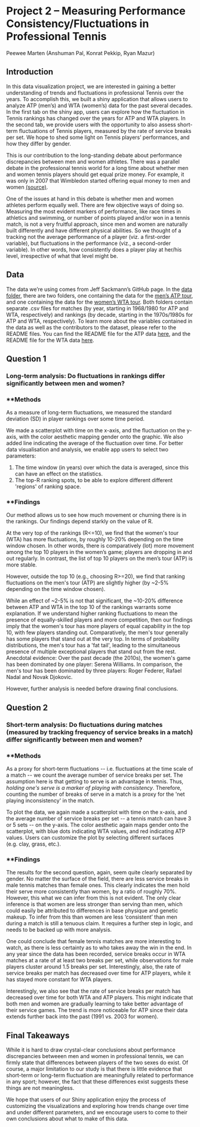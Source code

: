 Project 2 – Measuring Performance Consistency/Fluctuations in Professional Tennis
================
Peewee Marten (Anshuman Pal, Konrat Pekkip, Ryan Mazur)

## Introduction

In this data visualization project, we are interested in gaining a
better understanding of trends and fluctuations in professional Tennis
over the years. To accomplish this, we built a shiny application that
allows users to analyze ATP (men’s) and WTA (women’s) data for the past
several decades. In the first tab on the shiny app, users can explore
how the fluctuation in Tennis rankings has changed over the years for
ATP and WTA players. In the second tab, we provide users with the
opportunity to also assess short-term fluctuations of Tennis players,
measured by the rate of service breaks per set. We hope to shed some
light on Tennis players’ performances, and how they differ by gender.

This is our contribution to the long-standing debate about performance
discrepancies between men and women athletes. There was a parallel
debate in the professional tennis world for a long time about whether
men and women tennis players should get equal prize money. For example,
it was only in 2007 that Wimbledon started offering equal money to men
and women
[(source)](https://www.espn.com/tennis/story/_/id/24599816/us-open-follow-money-how-pay-gap-grand-slam-tennis-closed).

One of the issues at hand in this debate is whether men and women
athletes perform equally well. There are few objective ways of doing so.
Measuring the most evident markers of performance, like race times in
athletics and swimming, or number of points played and/or won in a
tennis match, is not a very fruitful approach, since men and women are
naturally built differently and have different physical abilities. So we
thought of a tracking not the average performance of a player (viz. a first-order
variable), but fluctuations in the performance (viz., a second-order
variable). In other words, how consistently does a player play at her/his level, irrespective
of what that level might be.

## Data

The data we’re using comes from Jeff Sackmann’s GitHub page. In the
[data folder](../../tree/main/data), there are two folders, one containing the data
for the [men’s ATP tour](../../tree/main/data/atp), and one containing the data for the
[women’s WTA tour](../../tree/main/data/wta). Both folders contain separate .csv files for
matches (by year, starting in 1968/1980 for ATP and WTA, respectively)
and rankings (by decade, starting in the 1970s/1980s for ATP and WTA,
respectively). To learn more about the variables contained in the data
as well as the contributors to the dataset, please refer to the README
files. You can find the README file for the ATP data
[here](../data/atp/README.md), and the README file for the WTA data
[here](../data/wta/README.md).

## Question 1

### Long-term analysis: Do fluctuations in rankings differ significantly between men and women?

### **Methods
As a measure of long-term fluctuations, we measured the standard deviation (SD) in player rankings over some time period.

We made a scatterplot with time on the x-axis, and the
fluctuation on the y-axis, with the color aesthetic mapping gender onto
the graphic. We also added line indicating the average of the
fluctuation over time. For better data visualisation and analysis, we enable app users to select two parameters: 
1. The time window (in years) over which the data is averaged, since this can have an effect on the statistics.
2. The top-R ranking spots, to be able to explore different different 'regions' of ranking space.

### **Findings
Our method allows us to see how much movement or churning there is in the rankings. Our findings depend starkly on the value of R.

At the very top of the rankings (R<=10), we find that the women's tour (WTA) has more fluctuations, by roughly 10-20% depending on the time window chosen. 
In other words, there is comparatively (lot) more movement among the top 10 players in the women’s game; players are dropping in and out regularly.
In contrast, the list of top 10 players on the men’s tour (ATP) is more stable.  

However, outside the top 10 (e.g., choosing R>=20), we find that ranking fluctuations on the men's tour (ATP) are slightly higher 
(by ~2-5% depending on the time window chosen).  

While an effect of ~2-5% is not that significant, the ~10-20% difference between ATP and WTA in the top 10 of the rankings warrants some explanation. 
If we understand higher ranking fluctuations to mean the presence of equally-skilled players and more competition, then our findings imply
that the women's tour has more players of equal capability in the top 10, with few players standing out. Comparatively, the men's tour 
generally has some players that stand out at the very top. In terms of probability distributions, the men's tour has a 'fat tail', 
leading to the simultaneous presence of multiple exceptional players that stand out from the rest. Anecdotal evidence: Over the past decade (the 2010s), 
the women's game has been dominated by one player: Serena Williams. In comparison, the men's tour has been dominated by
three players: Roger Federer, Rafael Nadal and Novak Djokovic.  

However, further analysis is needed before drawing final conclusions.

## Question 2
### Short-term analysis: Do fluctuations during matches (measured by tracking frequency of service breaks in a match) differ significantly between men and women?

### **Methods  

As a proxy for short-term fluctuations -- i.e. fluctuations at the time scale of a match -- we count the average number of service breaks per set. 
The assumption here is that getting to serve is an advantage in tennis. Thus, *holding one's serve is a marker of playing with consistency*.
Therefore, counting the number of breaks of serve in a match is a proxy for the 'net playing inconsistency' in the match.

To plot the data, we again made a scatterplot with time on the x-axis, and the average number
of service breaks per set -- a tennis match can have 3 or 5 sets -- on the y-axis. The color aesthetic again
maps gender onto the scatterplot, with blue dots indicating WTA values,
and red indicating ATP values. Users can customize the plot by selecting
different surfaces (e.g. clay, grass, etc.).

### **Findings

The results for the second question, again, seem quite clearly separated
by gender. No matter the surface of the field, there are less service
breaks in male tennis matches than female ones. This clearly indicates
the men hold their serve more consistently than women, by a ratio of
roughly 70%. However, this what we can infer from this is not evident.
The only clear inference is that women are less stronger than serving
than men, which could easily be attributed to differences in base
physique and genetic makeup. To infer from this than women are less
‘consistent’ than men during a match is still a tenuous claim. It
requires a further step in logic, and needs to be backed up with more
analysis.

One could conclude that female tennis matches are more interesting to
watch, as there is less certainty as to who takes away the win in the
end. In any year since the data has been recorded, service breaks occur
in WTA matches at a rate of at least two breaks per set, while
observations for male players cluster around 1.5 breaks per set.
Interestingly, also, the rate of service breaks per match has decreased
over time for ATP players, while it has stayed more constant for WTA
players.

Interestingly, we also see that the rate of service breaks per match has
decreased over time for both WTA and ATP players. This might indicate
that both men and women are gradually learning to take better advantage
of their service games. The trend is more noticeable for ATP since their
data extends further back into the past (1991 vs. 2003 for women).

## Final Takeaways

While it is hard to draw crystal-clear conclusions about performance
discrepancies betweeen men and women in professional tennis, we can
firmly state that differences between players of the two sexes do exist.
Of course, a major limitation to our study is that there is little
evidence that short-term or long-term fluctuation are meaningfully
related to performance in any sport; however, the fact that these
differences exist suggests these things are not meaningless. 

We hope that users of our Shiny application enjoy the process of customizing the
visualizations and exploring how trends change over time and under
different parameters, and we encourage users to come to their own
conclusions about what to make of this data.
